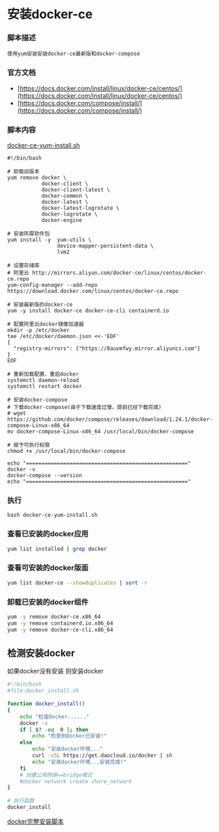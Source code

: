 # 安装docker-ce

### 脚本描述
```
使用yum安装安装docker-ce最新版和docker-compose
```

### 官方文档
- [https://docs.docker.com/install/linux/docker-ce/centos/](https://docs.docker.com/install/linux/docker-ce/centos/)
- [https://docs.docker.com/compose/install/](https://docs.docker.com/compose/install/)

### 脚本内容
[docker-ce-yum-install.sh](docker-ce-yum-install.sh)
```shell
#!/bin/bash

# 卸载旧版本
yum remove docker \
           docker-client \
           docker-client-latest \
           docker-common \
           docker-latest \
           docker-latest-logrotate \
           docker-logrotate \
           docker-engine

# 安装所需软件包
yum install -y  yum-utils \
                device-mapper-persistent-data \
                lvm2

# 设置存储库
# 阿里云 http://mirrors.aliyun.com/docker-ce/linux/centos/docker-ce.repo
yum-config-manager --add-repo https://download.docker.com/linux/centos/docker-ce.repo

# 安装最新版的docker-ce
yum -y install docker-ce docker-ce-cli containerd.io

# 配置阿里云docker镜像加速器
mkdir -p /etc/docker
tee /etc/docker/daemon.json <<-'EOF'
{
  "registry-mirrors": ["https://8auvmfwy.mirror.aliyuncs.com"]
}
EOF

# 重新加载配置、重启docker
systemctl daemon-reload
systemctl restart docker

# 安装docker-compose
# 下载docker-compose(由于下载速度过慢，提前已经下载完成)
# wget https://github.com/docker/compose/releases/download/1.24.1/docker-compose-Linux-x86_64
mv docker-compose-Linux-x86_64 /usr/local/bin/docker-compose

# 赋予可执行权限
chmod +x /usr/local/bin/docker-compose

echo "===================================================="
docker -v
docker-compose --version
echo "===================================================="
```

### 执行
```shell
bash docker-ce-yum-install.sh
```
### 查看已安装的docker应用
```bash
yum list installed | grep docker
```
### 查看可安装的docker版面
```bash
yum list docker-ce --showduplicates | sort -r
```
### 卸载已安装的docker组件
```bash
yum -y remove docker-ce.x86_64 
yum -y remove containerd.io.x86_64 
yum -y remove docker-ce-cli.x86_64
```
## 检测安装docker
如果docker没有安装 则安装docker
```bash
#!/bin/bash
#file:docker_install.sh
 
function docker_install()
{
	echo "检查Docker......"
	docker -v
    if [ $? -eq  0 ]; then
        echo "检查到Docker已安装!"
    else
    	echo "安装docker环境..."
        curl -sSL https://get.daocloud.io/docker | sh
        echo "安装docker环境...安装完成!"
    fi
    # 创建公用网络==bridge模式
    #docker network create share_network
}
 
# 执行函数
docker_install
```

[docker完整安装脚本](./docker-install.sh)
